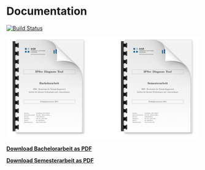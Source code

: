 # Documentation

[![Build Status](http://152.96.56.53:40000/job/IPSecDiagTool%20-%20Documentation/badge/icon)](http://152.96.56.53:40000/job/IPSecDiagTool%20-%20Documentation/)

![Documents](start/img/documents.png)

**[Download Bachelorarbeit as PDF](http://152.96.56.53:40000/job/IPSecDiagTool%20-%20Documentation/lastSuccessfulBuild/artifact/IPSecDiagTool_Bachelorarbeit.pdf)** 

**[Download Semesterarbeit as PDF](http://152.96.56.53:40000/job/IPSecDiagTool%20-%20Documentation/lastSuccessfulBuild/artifact/IPSecDiagTool_Semesterarbeit.pdf)**
